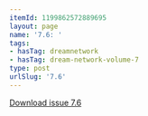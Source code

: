 ```yaml
---
itemId: 1199862572889695
layout: page
name: '7.6: '
tags:
- hasTag: dreamnetwork
- hasTag: dream-network-volume-7
type: post
urlSlug: '7.6'
---
```

<a href="files/pdfs/Volume_7/7.6-Dream-Network-Bulletin_Volume-7-Number-6.pdf" download="">Download issue 7.6</a>